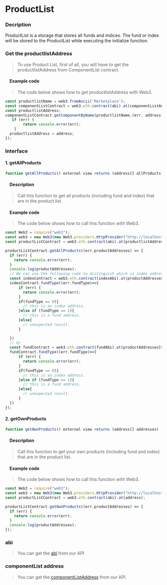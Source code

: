 # ProductList

### Decription
ProductList is a storage that stores all funds and indices. The fund or index will be stored to the ProductList while executing the initialize function.

### Get the productlistAddress
> To use Product List, first of all, you will have to get the productlistAddress from ComponentList contract.

#### &emsp;Example code
> The code below shows how to get productlistAddress with Web3.

```javascript
const productlistName = web3.fromAscii('Marketplace');
const componentListContract = web3.eth.contract(abi).at(componentListAddress);
const productlistAddress;
componentListContract.getComponentByName(productlistName,(err, address)=>{
   if (err) {
        return console.error(err);
    }
  productlistAddress = address;
});
```

### Interface
#### 1. getAllProducts

```javascript
function getAllProducts() external view returns (address[] allProducts);
```
#### &emsp;Description
> Call this function to get all products (including fund and index) that are in the product list.

#### &emsp;Example code
> The code below shows how to call this function with Web3.

```javascript
const Web3 = require("web3");
const web3 = new Web3(new Web3.providers.HttpProvider("http://localhost:8545"));
const productListContract = web3.eth.contract(abi).at(productlistAddress);

productListContract.getAllProducts((err,productAddresses) => {
  if (err) {
    return console.error(err);
  }
  console.log(productAddresses);
  // We can use the following code to distinguish which is index address or fund address.
  const indexContract = web3.eth.contract(indexAbi).at(productAddresses[0])
  indexContract.fundType((err,fundType)=>{
      if (err) {
        return console.error(err);
      }
      if(fundType == 0){
        // this is an index address.
      }else if (fundType == 1){
        // this is a fund address.
      }else{
        // unexpected result.
      }

  })
  // Or
  const fundContract = web3.eth.contract(fundAbi).at(productAddresses[0])
  fundContract.fundType((err,fundType)=>{
      if (err) {
        return console.error(err);
      }
      if(fundType == 0){
        // this is an index address.
      }else if (fundType == 1){
        // this is a fund address.
      }else{
        // unexpected result.
      }
  })
});
```

#### 2. getOwnProducts

```javascript
function getOwnProducts() external view returns (address[] addresses) ;
```
#### &emsp;Description
> Call this function to get your own products (including fund and index) that are in the product list.

#### &emsp;Example code
> The code below shows how to call this function with Web3.

```javascript
const Web3 = require("web3");
const web3 = new Web3(new Web3.providers.HttpProvider("http://localhost:8545"));
const productListContract = web3.eth.contract(abi).at(address);

productListContract.getOwnProducts((err,productAddresses) => {
  if (err) {
    return console.error(err);
  }
  console.log(productAddresses);
});
```

### abi
> You can get the [abi](http://www.olympus.io/olympusProtocols/marketplace/abi) from our API

### componentList address
> You can get the [componentListAddress](http://www.olympus.io/olympusProtocols/marketplace/abi) from our API
